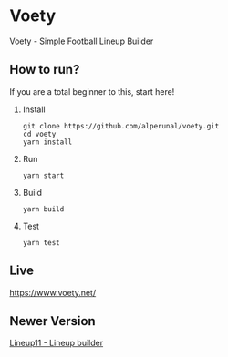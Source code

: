 # Voety

Voety - Simple Football Lineup Builder

## How to run?

If you are a total beginner to this, start here!

1. Install

   ```
   git clone https://github.com/alperunal/voety.git
   cd voety
   yarn install
   ```

2. Run

   `yarn start`

3. Build

   `yarn build`

4. Test

   `yarn test`

## Live

https://www.voety.net/

## Newer Version

[Lineup11 - Lineup builder](https://www.lineup11.net/)
